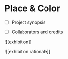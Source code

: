 
# Place & Color

- [ ] Project synopsis
- [ ] Collaborators and credits


![[exhibition]]

![[exhibition.rationale]]

